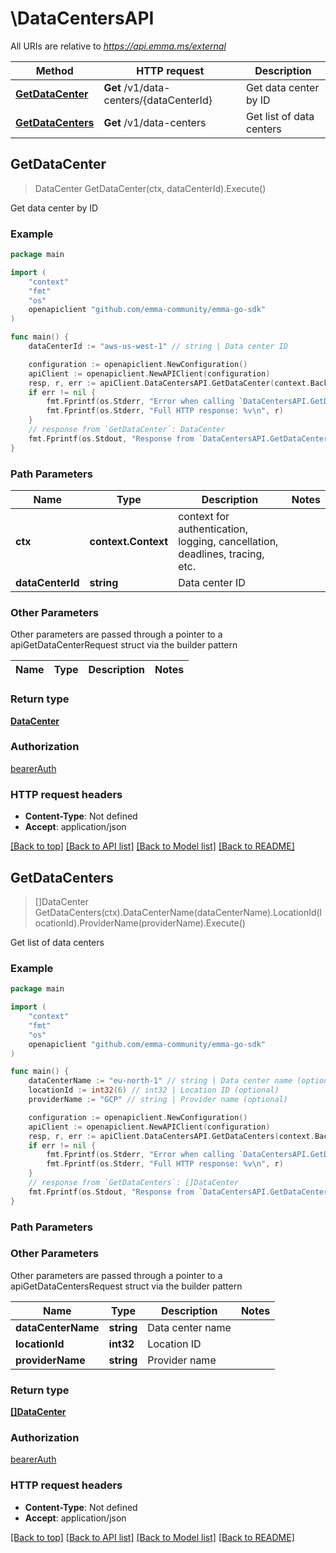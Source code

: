 # \DataCentersAPI

All URIs are relative to *https://api.emma.ms/external*

Method | HTTP request | Description
------------- | ------------- | -------------
[**GetDataCenter**](DataCentersAPI.md#GetDataCenter) | **Get** /v1/data-centers/{dataCenterId} | Get data center by ID
[**GetDataCenters**](DataCentersAPI.md#GetDataCenters) | **Get** /v1/data-centers | Get list of data centers



## GetDataCenter

> DataCenter GetDataCenter(ctx, dataCenterId).Execute()

Get data center by ID

### Example

```go
package main

import (
	"context"
	"fmt"
	"os"
	openapiclient "github.com/emma-community/emma-go-sdk"
)

func main() {
	dataCenterId := "aws-us-west-1" // string | Data center ID

	configuration := openapiclient.NewConfiguration()
	apiClient := openapiclient.NewAPIClient(configuration)
	resp, r, err := apiClient.DataCentersAPI.GetDataCenter(context.Background(), dataCenterId).Execute()
	if err != nil {
		fmt.Fprintf(os.Stderr, "Error when calling `DataCentersAPI.GetDataCenter``: %v\n", err)
		fmt.Fprintf(os.Stderr, "Full HTTP response: %v\n", r)
	}
	// response from `GetDataCenter`: DataCenter
	fmt.Fprintf(os.Stdout, "Response from `DataCentersAPI.GetDataCenter`: %v\n", resp)
}
```

### Path Parameters


Name | Type | Description  | Notes
------------- | ------------- | ------------- | -------------
**ctx** | **context.Context** | context for authentication, logging, cancellation, deadlines, tracing, etc.
**dataCenterId** | **string** | Data center ID | 

### Other Parameters

Other parameters are passed through a pointer to a apiGetDataCenterRequest struct via the builder pattern


Name | Type | Description  | Notes
------------- | ------------- | ------------- | -------------


### Return type

[**DataCenter**](DataCenter.md)

### Authorization

[bearerAuth](../README.md#bearerAuth)

### HTTP request headers

- **Content-Type**: Not defined
- **Accept**: application/json

[[Back to top]](#) [[Back to API list]](../README.md#documentation-for-api-endpoints)
[[Back to Model list]](../README.md#documentation-for-models)
[[Back to README]](../README.md)


## GetDataCenters

> []DataCenter GetDataCenters(ctx).DataCenterName(dataCenterName).LocationId(locationId).ProviderName(providerName).Execute()

Get list of data centers

### Example

```go
package main

import (
	"context"
	"fmt"
	"os"
	openapiclient "github.com/emma-community/emma-go-sdk"
)

func main() {
	dataCenterName := "eu-north-1" // string | Data center name (optional)
	locationId := int32(6) // int32 | Location ID (optional)
	providerName := "GCP" // string | Provider name (optional)

	configuration := openapiclient.NewConfiguration()
	apiClient := openapiclient.NewAPIClient(configuration)
	resp, r, err := apiClient.DataCentersAPI.GetDataCenters(context.Background()).DataCenterName(dataCenterName).LocationId(locationId).ProviderName(providerName).Execute()
	if err != nil {
		fmt.Fprintf(os.Stderr, "Error when calling `DataCentersAPI.GetDataCenters``: %v\n", err)
		fmt.Fprintf(os.Stderr, "Full HTTP response: %v\n", r)
	}
	// response from `GetDataCenters`: []DataCenter
	fmt.Fprintf(os.Stdout, "Response from `DataCentersAPI.GetDataCenters`: %v\n", resp)
}
```

### Path Parameters



### Other Parameters

Other parameters are passed through a pointer to a apiGetDataCentersRequest struct via the builder pattern


Name | Type | Description  | Notes
------------- | ------------- | ------------- | -------------
 **dataCenterName** | **string** | Data center name | 
 **locationId** | **int32** | Location ID | 
 **providerName** | **string** | Provider name | 

### Return type

[**[]DataCenter**](DataCenter.md)

### Authorization

[bearerAuth](../README.md#bearerAuth)

### HTTP request headers

- **Content-Type**: Not defined
- **Accept**: application/json

[[Back to top]](#) [[Back to API list]](../README.md#documentation-for-api-endpoints)
[[Back to Model list]](../README.md#documentation-for-models)
[[Back to README]](../README.md)

